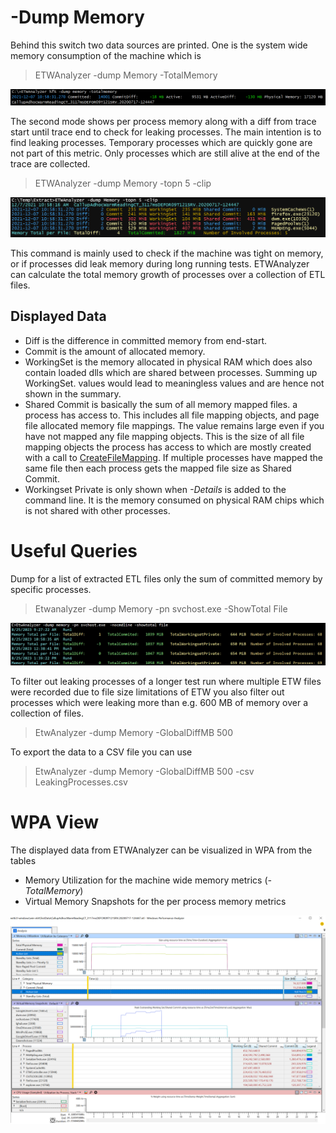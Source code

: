 # -Dump Memory
Behind this switch two data sources are printed. One is the system wide memory consumption of the machine which is 
> ETWAnalyzer -dump Memory -TotalMemory

![](Images/DumpMemory_TotalMemory.png "Dump Memory Total Memory")

The second mode shows per process memory along with a diff from trace start until trace end to check for leaking processes. 
The main intention is to find leaking processes. Temporary processes which are quickly gone are not part of this metric. Only processes which are
still alive at the end of the trace are collected.

> ETWAnalyzer -dump Memory -topn 5 -clip

![](Images/DumpMemory_Top5.png "Dump Memory Top 5")

This command is mainly used to check if the machine was tight on memory, or if processes did leak memory during
long running tests. ETWAnalyzer can calculate the total memory growth of processes over a collection of
ETL files. 

## Displayed Data
 - Diff is the difference in committed memory from end-start.
 - Commit is the amount of allocated memory.
 - WorkingSet is the memory allocated in physical RAM which does also contain loaded dlls which are shared between processes. Summing up WorkingSet.
   values would lead to meaningless values and are hence not shown in the summary.
 - Shared Commit is basically the sum of all memory mapped files.
a process has access to. This includes all file mapping objects, and page file allocated memory file mappings.
The value remains large even if you have not mapped any file mapping objects. This is the size of all file
mapping objects the process has access to which are mostly created with a call to [CreateFileMapping](https://docs.microsoft.com/en-us/windows/win32/api/winbase/nf-winbase-createfilemappinga). If multiple processes have mapped the 
same file then each process gets the mapped file size as Shared Commit.
 - Workingset Private is only shown when *-Details* is added to the command line. It is the memory consumed on physical RAM chips which is not shared with other processes.

 # Useful Queries
 Dump for a list of extracted ETL files only the sum of committed memory by specific processes.

 >Etwanalyzer -dump Memory -pn svchost.exe  -ShowTotal File 

 ![](Images/DumpMemory_Total.png "Dump Memory Total")

 To filter out leaking processes of a longer test run where multiple ETW files were recorded due to file size limitations of ETW
 you also filter out processes which were leaking more than e.g. 600 MB of memory over a collection of files. 
 
 >EtwAnalyzer -dump Memory -GlobalDiffMB 500 

 To export the data to a CSV file you can use

 >EtwAnalyzer -dump Memory -GlobalDiffMB 500 -csv LeakingProcesses.csv 

 # WPA View
 The displayed data from ETWAnalyzer can be visualized in WPA from the tables
 - Memory Utilization for the machine wide memory metrics (*-TotalMemory*)
 - Virtual Memory Snapshots for the per process memory metrics

![](Images/WPA_Memory.png)